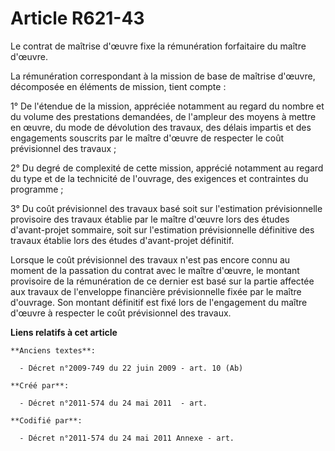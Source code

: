 # Article R621-43

Le contrat de maîtrise d'œuvre fixe la rémunération forfaitaire du maître d'œuvre.

La rémunération correspondant à la mission de base de maîtrise d'œuvre, décomposée en éléments de mission, tient compte :

1° De l'étendue de la mission, appréciée notamment au regard du nombre et du volume des prestations demandées, de l'ampleur
des moyens à mettre en œuvre, du mode de dévolution des travaux, des délais impartis et des engagements souscrits par le
maître d'œuvre de respecter le coût prévisionnel des travaux ;

2° Du degré de complexité de cette mission, apprécié notamment au regard du type et de la technicité de l'ouvrage, des
exigences et contraintes du programme ;

3° Du coût prévisionnel des travaux basé soit sur l'estimation prévisionnelle provisoire des travaux établie par le maître
d'œuvre lors des études d'avant-projet sommaire, soit sur l'estimation prévisionnelle définitive des travaux établie lors des
études d'avant-projet définitif.

Lorsque le coût prévisionnel des travaux n'est pas encore connu au moment de la passation du contrat avec le maître d'œuvre,
le montant provisoire de la rémunération de ce dernier est basé sur la partie affectée aux travaux de l'enveloppe financière
prévisionnelle fixée par le maître d'ouvrage. Son montant définitif est fixé lors de l'engagement du maître d'œuvre à
respecter le coût prévisionnel des travaux.

**Liens relatifs à cet article**

	**Anciens textes**:

	  - Décret n°2009-749 du 22 juin 2009 - art. 10 (Ab)

	**Créé par**:

	  - Décret n°2011-574 du 24 mai 2011  - art.

	**Codifié par**:

	  - Décret n°2011-574 du 24 mai 2011 Annexe - art.
